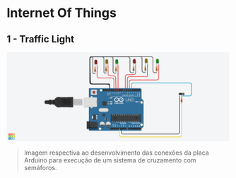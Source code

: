 # Internet Of Things

## 1 - Traffic Light

![](https://github.com/drisabelles/fatec-iot/blob/main/images/traffic-light.png)

> Imagem respectiva ao desenvolvimento das conexões da placa Arduino para execução de um sistema de cruzamento com semáforos.
